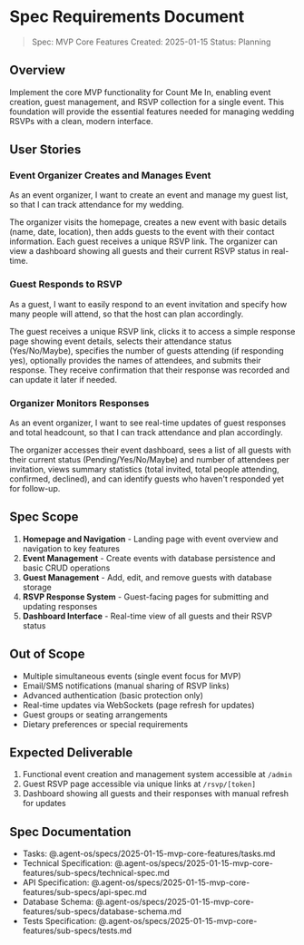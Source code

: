 # Spec Requirements Document

> Spec: MVP Core Features
> Created: 2025-01-15
> Status: Planning

## Overview

Implement the core MVP functionality for Count Me In, enabling event creation, guest management, and RSVP collection for a single event. This foundation will provide the essential features needed for managing wedding RSVPs with a clean, modern interface.

## User Stories

### Event Organizer Creates and Manages Event

As an event organizer, I want to create an event and manage my guest list, so that I can track attendance for my wedding.

The organizer visits the homepage, creates a new event with basic details (name, date, location), then adds guests to the event with their contact information. Each guest receives a unique RSVP link. The organizer can view a dashboard showing all guests and their current RSVP status in real-time.

### Guest Responds to RSVP

As a guest, I want to easily respond to an event invitation and specify how many people will attend, so that the host can plan accordingly.

The guest receives a unique RSVP link, clicks it to access a simple response page showing event details, selects their attendance status (Yes/No/Maybe), specifies the number of guests attending (if responding yes), optionally provides the names of attendees, and submits their response. They receive confirmation that their response was recorded and can update it later if needed.

### Organizer Monitors Responses

As an event organizer, I want to see real-time updates of guest responses and total headcount, so that I can track attendance and plan accordingly.

The organizer accesses their event dashboard, sees a list of all guests with their current status (Pending/Yes/No/Maybe) and number of attendees per invitation, views summary statistics (total invited, total people attending, confirmed, declined), and can identify guests who haven't responded yet for follow-up.

## Spec Scope

1. **Homepage and Navigation** - Landing page with event overview and navigation to key features
2. **Event Management** - Create events with database persistence and basic CRUD operations
3. **Guest Management** - Add, edit, and remove guests with database storage
4. **RSVP Response System** - Guest-facing pages for submitting and updating responses
5. **Dashboard Interface** - Real-time view of all guests and their RSVP status

## Out of Scope

- Multiple simultaneous events (single event focus for MVP)
- Email/SMS notifications (manual sharing of RSVP links)
- Advanced authentication (basic protection only)
- Real-time updates via WebSockets (page refresh for updates)
- Guest groups or seating arrangements
- Dietary preferences or special requirements

## Expected Deliverable

1. Functional event creation and management system accessible at `/admin`
2. Guest RSVP page accessible via unique links at `/rsvp/[token]`
3. Dashboard showing all guests and their responses with manual refresh for updates

## Spec Documentation

- Tasks: @.agent-os/specs/2025-01-15-mvp-core-features/tasks.md
- Technical Specification: @.agent-os/specs/2025-01-15-mvp-core-features/sub-specs/technical-spec.md
- API Specification: @.agent-os/specs/2025-01-15-mvp-core-features/sub-specs/api-spec.md
- Database Schema: @.agent-os/specs/2025-01-15-mvp-core-features/sub-specs/database-schema.md
- Tests Specification: @.agent-os/specs/2025-01-15-mvp-core-features/sub-specs/tests.md